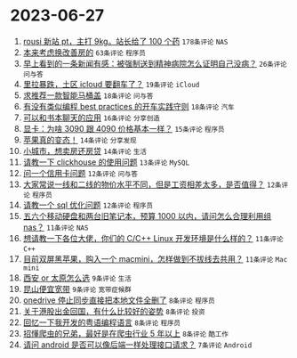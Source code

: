 # 2023-06-27

1. [rousi 新站 pt，主打 9kg。站长给了 100 个药](https://www.v2ex.com/t/951968) `178条评论` `NAS`
1. [本来考虑换改善房的](https://www.v2ex.com/t/951938) `63条评论` `程序员`
1. [早上看到的一条新闻有感：被强制送到精神病院怎么证明自己没病？](https://www.v2ex.com/t/951983) `26条评论` `问与答`
1. [里拉暴跌，土区 icloud 要翻车了？](https://www.v2ex.com/t/951988) `19条评论` `iCloud`
1. [求推荐一款智能马桶盖](https://www.v2ex.com/t/951961) `18条评论` `问与答`
1. [有没有类似编程 best practices 的开车实践守则](https://www.v2ex.com/t/951934) `18条评论` `汽车`
1. [可以和书本聊天的应用](https://www.v2ex.com/t/951935) `16条评论` `分享创造`
1. [显卡：为啥 3090 跟 4090 价格基本一样？](https://www.v2ex.com/t/951981) `15条评论` `程序员`
1. [苹果真的变态！](https://www.v2ex.com/t/951989) `14条评论` `分享发现`
1. [小城市，想卖房还房贷](https://www.v2ex.com/t/951967) `14条评论` `生活`
1. [请教一下 clickhouse 的使用问题](https://www.v2ex.com/t/951954) `13条评论` `MySQL`
1. [问一个信用卡问题](https://www.v2ex.com/t/951999) `12条评论` `问与答`
1. [大家常说一线和二线的物价水平不同，但是工资相差太多，是否值得？](https://www.v2ex.com/t/951975) `12条评论` `程序员`
1. [请教一个 sql 优化问题](https://www.v2ex.com/t/951969) `12条评论` `程序员`
1. [五六个移动硬盘和两台旧笔记本，预算 1000 以内，请问怎么合理利用组 nas？](https://www.v2ex.com/t/951972) `11条评论` `NAS`
1. [想请教一下各位大佬，你们的 C/C++ Linux 开发环境是什么样的？](https://www.v2ex.com/t/951941) `11条评论` `C++`
1. [目前双屏黑苹果，购入一个 macmini，怎样做到不拔线去共用？](https://www.v2ex.com/t/951940) `11条评论` `Mac mini`
1. [西安 or 太原怎么选](https://www.v2ex.com/t/951990) `9条评论` `生活`
1. [昆山便宜宽带](https://www.v2ex.com/t/951957) `9条评论` `宽带症候群`
1. [onedrive 停止同步直接把本地文件全删了](https://www.v2ex.com/t/951997) `8条评论` `程序员`
1. [关于港股出金回国，有什么比较好的姿势](https://www.v2ex.com/t/951973) `8条评论` `投资`
1. [回忆一下我开发的粤语编程语言](https://www.v2ex.com/t/951971) `8条评论` `程序员`
1. [招懂爬虫的兄弟，最好是在爬虫行业 5 年以上](https://www.v2ex.com/t/951937) `8条评论` `酷工作`
1. [请问 android 是否可以像后端一样处理接口请求？](https://www.v2ex.com/t/952003) `7条评论` `Android`

